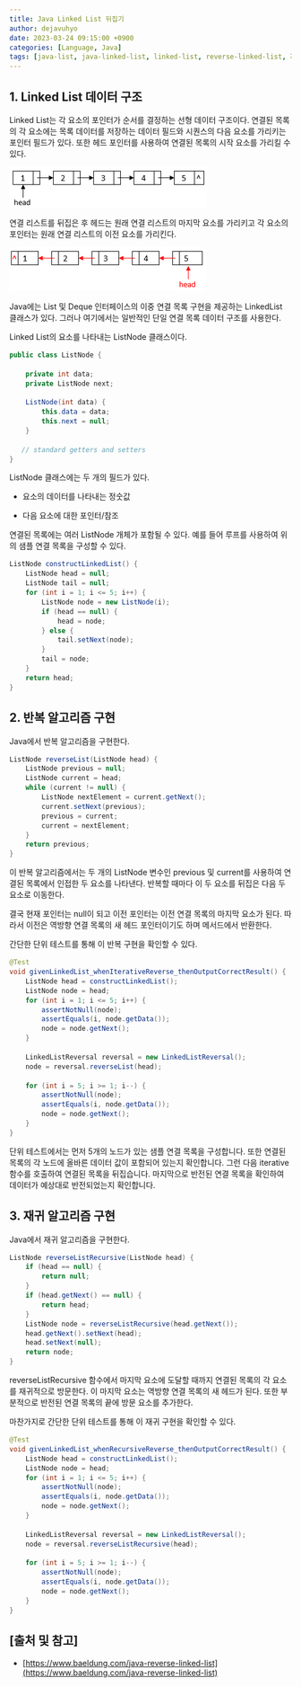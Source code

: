```yaml
---
title: Java Linked List 뒤집기
author: dejavuhyo
date: 2023-03-24 09:15:00 +0900
categories: [Language, Java]
tags: [java-list, java-linked-list, linked-list, reverse-linked-list, 자바-리스트, 자바-링크드-리스트, 링크드-리스트-뒤집기, 링크드-리스트]
---
```


## 1. Linked List 데이터 구조
Linked List는 각 요소의 포인터가 순서를 결정하는 선형 데이터 구조이다. 연결된 목록의 각 요소에는 목록 데이터를 저장하는 데이터 필드와 시퀀스의 다음 요소를 가리키는 포인터 필드가 있다. 또한 헤드 포인터를 사용하여 연결된 목록의 시작 요소를 가리킬 수 있다.

![linked-list](/assets/img/2023-03-24-java-reverse-linked-list/linked-list.png)

연결 리스트를 뒤집은 후 헤드는 원래 연결 리스트의 마지막 요소를 가리키고 각 요소의 포인터는 원래 연결 리스트의 이전 요소를 가리킨다.

![reversed-linked-list](/assets/img/2023-03-24-java-reverse-linked-list/reversed-linked-list.png)

Java에는 List 및 Deque 인터페이스의 이중 연결 목록 구현을 제공하는 LinkedList 클래스가 있다. 그러나 여기에서는 일반적인 단일 연결 목록 데이터 구조를 사용한다.

Linked List의 요소를 나타내는 ListNode 클래스이다.

```java
public class ListNode {

    private int data;
    private ListNode next;

    ListNode(int data) {
        this.data = data;
        this.next = null;
    }

   // standard getters and setters
}
```

ListNode 클래스에는  두 개의 필드가 있다.

* 요소의 데이터를 나타내는 정숫값

* 다음 요소에 대한 포인터/참조

연결된 목록에는 여러 ListNode 개체가 포함될 수 있다. 예를 들어 루프를 사용하여 위의 샘플 연결 목록을 구성할 수 있다.

```java
ListNode constructLinkedList() {
    ListNode head = null;
    ListNode tail = null;
    for (int i = 1; i <= 5; i++) {
        ListNode node = new ListNode(i);
        if (head == null) {
            head = node;
        } else {
            tail.setNext(node);
        }
        tail = node;
    }
    return head;
}
```

## 2. 반복 알고리즘 구현
Java에서 반복 알고리즘을 구현한다.

```java
ListNode reverseList(ListNode head) {
    ListNode previous = null;
    ListNode current = head;
    while (current != null) {
        ListNode nextElement = current.getNext();
        current.setNext(previous);
        previous = current;
        current = nextElement;
    }
    return previous;
}
```

이 반복 알고리즘에서는 두 개의 ListNode 변수인 previous 및 current를 사용하여 연결된 목록에서 인접한 두 요소를 나타낸다. 반복할 때마다 이 두 요소를 뒤집은 다음 두 요소로 이동한다.

결국 현재 포인터는 null이 되고 이전 포인터는 이전 연결 목록의 마지막 요소가 된다. 따라서 이전은 역방향 연결 목록의 새 헤드 포인터이기도 하며 메서드에서 반환한다.

간단한 단위 테스트를 통해 이 반복 구현을 확인할 수 있다.

```java
@Test
void givenLinkedList_whenIterativeReverse_thenOutputCorrectResult() {
    ListNode head = constructLinkedList();
    ListNode node = head;
    for (int i = 1; i <= 5; i++) {
        assertNotNull(node);
        assertEquals(i, node.getData());
        node = node.getNext();
    }
 
    LinkedListReversal reversal = new LinkedListReversal();
    node = reversal.reverseList(head);
 
    for (int i = 5; i >= 1; i--) {
        assertNotNull(node);
        assertEquals(i, node.getData());
        node = node.getNext();
    }
}
```

단위 테스트에서는 먼저 5개의 노드가 있는 샘플 연결 목록을 구성합니다. 또한 연결된 목록의 각 노드에 올바른 데이터 값이 포함되어 있는지 확인합니다. 그런 다음 iterative 함수를 호출하여 연결된 목록을 뒤집습니다. 마지막으로 반전된 연결 목록을 확인하여 데이터가 예상대로 반전되었는지 확인합니다.

## 3. 재귀 알고리즘 구현
Java에서 재귀 알고리즘을 구현한다.

```java
ListNode reverseListRecursive(ListNode head) {
    if (head == null) {
        return null;
    }
    if (head.getNext() == null) {
        return head;
    }
    ListNode node = reverseListRecursive(head.getNext());
    head.getNext().setNext(head);
    head.setNext(null);
    return node;
}
```

reverseListRecursive 함수에서 마지막 요소에 도달할 때까지 연결된 목록의 각 요소를 재귀적으로 방문한다. 이 마지막 요소는 역방향 연결 목록의 새 헤드가 된다. 또한 부분적으로 반전된 연결 목록의 끝에 방문 요소를 추가한다.

마찬가지로 간단한 단위 테스트를 통해 이 재귀 구현을 확인할 수 있다.

```java
@Test
void givenLinkedList_whenRecursiveReverse_thenOutputCorrectResult() {
    ListNode head = constructLinkedList();
    ListNode node = head;
    for (int i = 1; i <= 5; i++) {
        assertNotNull(node);
        assertEquals(i, node.getData());
        node = node.getNext();
    }
 
    LinkedListReversal reversal = new LinkedListReversal();
    node = reversal.reverseListRecursive(head);
 
    for (int i = 5; i >= 1; i--) {
        assertNotNull(node);
        assertEquals(i, node.getData());
        node = node.getNext();
    }
}
```

## [출처 및 참고]
* [https://www.baeldung.com/java-reverse-linked-list](https://www.baeldung.com/java-reverse-linked-list)
